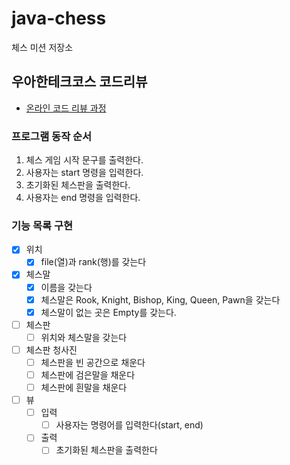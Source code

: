 # java-chess

체스 미션 저장소

## 우아한테크코스 코드리뷰

- [온라인 코드 리뷰 과정](https://github.com/woowacourse/woowacourse-docs/blob/master/maincourse/README.md)

### 프로그램 동작 순서

1. 체스 게임 시작 문구를 출력한다.
2. 사용자는 start 명령을 입력한다.
3. 초기화된 체스판을 출력한다.
4. 사용자는 end 명령을 입력한다.

### 기능 목록 구현
- [x] 위치
    - [x] file(열)과 rank(행)를 갖는다
- [x] 체스말
    - [x] 이름을 갖는다
    - [x] 체스말은 Rook, Knight, Bishop, King, Queen, Pawn을 갖는다
    - [x] 체스말이 없는 곳은 Empty를 갖는다.
- [ ] 체스판
    - [ ] 위치와 체스말을 갖는다
- [ ] 체스판 청사진
    - [ ] 체스판을 빈 공간으로 채운다
    - [ ] 체스판에 검은말을 채운다
    - [ ] 체스판에 흰말을 채운다
- [ ] 뷰
    - [ ] 입력
        - [ ] 사용자는 명령어를 입력한다(start, end)
    - [ ] 출력
        - [ ] 초기화된 체스판을 출력한다
